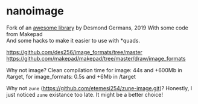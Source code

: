 # nanoimage

Fork of an [awesome library](https://github.com/des256/image_formats/tree/master) by Desmond Germans, 2019
With some code from Makepad  
And some hacks to make it easier to use with *quads.

https://github.com/des256/image_formats/tree/master
https://github.com/makepad/makepad/tree/master/draw/image_formats

Why not image? Clean compilation time for image: 44s and +600Mb in /target, for image_formats: 0.5s and +6Mb in /target

Why not `zune` (https://github.com/etemesi254/zune-image.git)? Honestly, I just noticed `zune` existance too late. It might be a better choice!

